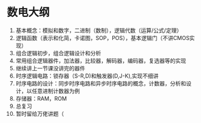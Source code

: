 # 数电大纲

1. 基本概念：模拟和数字，二进制（数制），逻辑代数（运算/公式/定理）
2. 逻辑函数（表示和化简，卡诺图，SOP，POS），基本逻辑门（不讲CMOS实现）
3. 组合逻辑初步，组合逻辑设计和分析
4. 常用组合逻辑器件，加法器，比较器，解码器，编码器，复选器等的实现
5. 继续讲上一节课没讲完的器件
6. 时序逻辑电路：锁存器（S-R,D)和触发器(D,J-K),实现不细讲
7. 时序电路的设计：同步时序电路和异步时序电路的概念，计数器，分析和设计，以任意进制计数器为例
8. 存储器：RAM，ROM
9. 总复习
10. 暂时留给万佬讲题（
